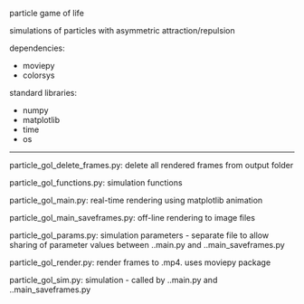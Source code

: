 particle game of life

simulations of particles with asymmetric attraction/repulsion

dependencies:
- moviepy
- colorsys

standard libraries:
- numpy
- matplotlib
- time
- os

----

  particle_gol_delete_frames.py: delete all rendered frames from output folder
  
  particle_gol_functions.py: simulation functions
  
  particle_gol_main.py: real-time rendering using matplotlib animation
  
  particle_gol_main_saveframes.py: off-line rendering to image files
  
  particle_gol_params.py: simulation parameters - separate file to allow sharing of parameter values between ..main.py and ..main_saveframes.py
  
  particle_gol_render.py: render frames to .mp4. uses moviepy package
  
  particle_gol_sim.py: simulation - called by ..main.py and ..main_saveframes.py

